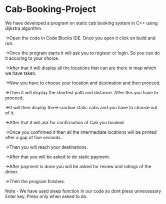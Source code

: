 # Cab-Booking-Project
We have developed a program on static cab booking system in C++ using dijkstra algorithm.

->Open the code in Code Blocks IDE. Once you open it click on build and run.

->Once the program starts it will ask you to register or login. So you can do it accoring to your choice.

->After that it will display all the locations that can are there in map which we have taken.

->Now you have to choose your location and destination and then proceed.

->Then it will display the shortest path and distance. After this you have to proceed.

->It will then display three random static cabs and you have to choose out of it.

->After that it will ask for confirmation of Cab you booked.

->Once you confirmed it then all the intermediate locations will be printed after a gap of five seconds.

->Then you will reach your destinations.

->After that you will be asked to do static payment.

->After payment is done you will be asked for review and ratings of the driver.

->Then the program finishes.


Note - We have used sleep function in our code so dont press unnecessary Enter key. Press only when asked to do.
